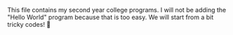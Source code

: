 This file contains my second year college programs.
I will not be adding the "Hello World" program because that is too easy.
We will start from a bit tricky codes! 🤝
